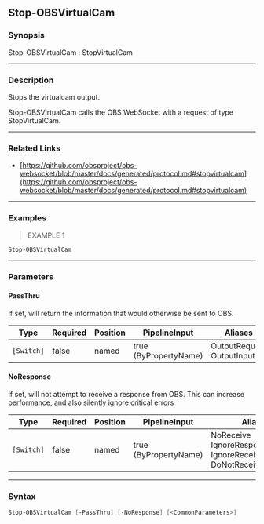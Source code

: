 Stop-OBSVirtualCam
------------------




### Synopsis
Stop-OBSVirtualCam : StopVirtualCam



---


### Description

Stops the virtualcam output.


Stop-OBSVirtualCam calls the OBS WebSocket with a request of type StopVirtualCam.



---


### Related Links
* [https://github.com/obsproject/obs-websocket/blob/master/docs/generated/protocol.md#stopvirtualcam](https://github.com/obsproject/obs-websocket/blob/master/docs/generated/protocol.md#stopvirtualcam)





---


### Examples
> EXAMPLE 1

```PowerShell
Stop-OBSVirtualCam
```


---


### Parameters
#### **PassThru**

If set, will return the information that would otherwise be sent to OBS.






|Type      |Required|Position|PipelineInput        |Aliases                      |
|----------|--------|--------|---------------------|-----------------------------|
|`[Switch]`|false   |named   |true (ByPropertyName)|OutputRequest<br/>OutputInput|



#### **NoResponse**

If set, will not attempt to receive a response from OBS.
This can increase performance, and also silently ignore critical errors






|Type      |Required|Position|PipelineInput        |Aliases                                                                |
|----------|--------|--------|---------------------|-----------------------------------------------------------------------|
|`[Switch]`|false   |named   |true (ByPropertyName)|NoReceive<br/>IgnoreResponse<br/>IgnoreReceive<br/>DoNotReceiveResponse|





---


### Syntax
```PowerShell
Stop-OBSVirtualCam [-PassThru] [-NoResponse] [<CommonParameters>]
```
